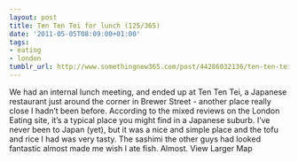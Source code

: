 ```yaml
---
layout: post
title: Ten Ten Tei for lunch (125/365)
date: '2011-05-05T08:09:00+01:00'
tags:
- eating
- london
tumblr_url: http://www.somethingnew365.com/post/44286032136/ten-ten-tei-for-lunch-125365
---
```

We had an internal lunch meeting, and ended up at Ten Ten Tei, a Japanese restaurant just around the corner in Brewer Street - another place really close I hadn’t been before.
According to the mixed reviews on the London Eating site, it’s a typical place you might find in a Japanese suburb. I’ve never been to Japan (yet), but it was a nice and simple place and the tofu and rice I had was very tasty. The sashimi the other guys had looked fantastic almost made me wish I ate fish. Almost.
View Larger Map
